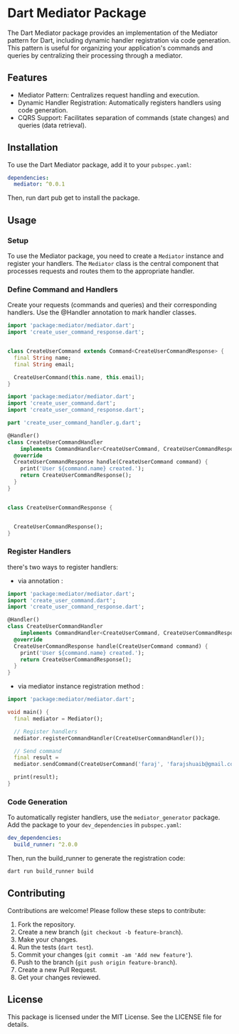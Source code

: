 # Dart Mediator Package

The Dart Mediator package provides an implementation of the Mediator pattern for Dart, including dynamic handler
registration via code generation. This pattern is useful for organizing your application's commands and queries by
centralizing their processing through a mediator.

## Features

- Mediator Pattern: Centralizes request handling and execution.
- Dynamic Handler Registration: Automatically registers handlers using code generation.
- CQRS Support: Facilitates separation of commands (state changes) and queries (data retrieval).

## Installation

To use the Dart Mediator package, add it to your `pubspec.yaml`:

```yaml
dependencies:
  mediator: ^0.0.1
```

Then, run dart pub get to install the package.

## Usage

### Setup

To use the Mediator package, you need to create a `Mediator` instance and register your handlers. The `Mediator` class
is the central component that processes requests and routes them to the appropriate handler.

### Define Command and Handlers

Create your requests (commands and queries) and their corresponding handlers. Use the @Handler annotation to mark
handler classes.

```dart
import 'package:mediator/mediator.dart';
import 'create_user_command_response.dart';


class CreateUserCommand extends Command<CreateUserCommandResponse> {
  final String name;
  final String email;

  CreateUserCommand(this.name, this.email);
}

```

```dart
import 'package:mediator/mediator.dart';
import 'create_user_command.dart';
import 'create_user_command_response.dart';

part 'create_user_command_handler.g.dart';

@Handler()
class CreateUserCommandHandler
    implements CommandHandler<CreateUserCommand, CreateUserCommandResponse> {
  @override
  CreateUserCommandResponse handle(CreateUserCommand command) {
    print('User ${command.name} created.');
    return CreateUserCommandResponse();
  }
}

```

```dart

class CreateUserCommandResponse {


  CreateUserCommandResponse();
}

```

### Register Handlers

there's two ways to register handlers:

- via annotation :

```dart
import 'package:mediator/mediator.dart';
import 'create_user_command.dart';
import 'create_user_command_response.dart';

@Handler()
class CreateUserCommandHandler
    implements CommandHandler<CreateUserCommand, CreateUserCommandResponse> {
  @override
  CreateUserCommandResponse handle(CreateUserCommand command) {
    print('User ${command.name} created.');
    return CreateUserCommandResponse();
  }
}
```

- via mediator instance registration method :

```dart
import 'package:mediator/mediator.dart';

void main() {
  final mediator = Mediator();

  // Register handlers
  mediator.registerCommandHandler(CreateUserCommandHandler());

  // Send command
  final result =
  mediator.sendCommand(CreateUserCommand('faraj', 'farajshuaib@gmail.com'));

  print(result);
}
```

### Code Generation

To automatically register handlers, use the `mediator_generator` package. Add the package to your `dev_dependencies` in
`pubspec.yaml`:

```yaml
dev_dependencies:
  build_runner: ^2.0.0
```

Then, run the build_runner to generate the registration code:

```bash
dart run build_runner build
```

## Contributing

Contributions are welcome! Please follow these steps to contribute:

1. Fork the repository.
2. Create a new branch (`git checkout -b feature-branch`).
3. Make your changes.
4. Run the tests (`dart test`).
5. Commit your changes (`git commit -am 'Add new feature'`).
6. Push to the branch (`git push origin feature-branch`).
7. Create a new Pull Request.
8. Get your changes reviewed.

## License

This package is licensed under the MIT License. See the LICENSE file for details.


